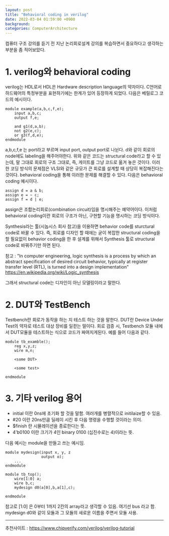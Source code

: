 ```yaml
---
layout: post
title: "Behavioral coding in verilog"
date: 2022-03-04 01:59:00 +0900
background:
categories: ComputerArchitecture
---
```


컴퓨터 구조 강의를 듣기 전 지난 논리회로설계 강의를 복습하면서 중요하다고 생각하는 부분을 좀 적어보았다.

# 1. verilog와 behavioral coding

verilog는 HDL로서 HDL은 Hardware description language의 약자이다.
C언어로 하드웨어의 특정부분을 표현하기에는 한계가 있어 등장하게 되었다.
다음은 베릴로그 코드의 예시이다.
        
    module example(a,b,c,f,e);
        input a,b,c;
        output f,e;

        and g1(d,a,b);
        not g2(e,c);
        or g3(f,d,e);
    endmodule

a,b,c,f,e 는 port라고 부르며 input port, output port로 나뉜다.
d와 같이 회로의 node에도 labeling을 해주어야한다.
위와 같은 코드는 structural code라고 할 수 있는데, 말 그대로 회로의 구조 그대로, 즉, 게이트를 그냥 코드로 옮겨 놓은 것이다.
이러한 코딩 방식의 문제점은 VLSI와 같은 규모가 큰 회로를 설계할 때 상당히 복잡해진다는 것이다.
behavioral coding을 통해 이러한 문제를 해결할 수 있다. 다음은 behavioral coding 예시이다.

        
    assign d = a & b;
    assign e = ~ c;
    assign f = d | e;
        
assign은 조합논리회로(combination circuit)임을 명시해주는 예약어이다.
이처럼 behavioral coding이란 회로의 구조가 아닌, 구현할 기능을 명시하는 코딩 방식이다.

Synthesis라는 툴(시놉시스 회사 참고)을 이용하면 behavior code를 sturctural code로 바꿀 수 있다. 즉, 회로를 디자인 할 때에는 굳이 복잡한 structural coding을 할 필요없이 behavior coding을 한 후 설계를 위해서 Synthesis 툴로 structural code로 바꿔주기만 하면 된다.

참고 : "In computer engineering, logic synthesis is a process by which an abstract specification of desired circuit behavior, typically at register transfer level (RTL), is turned into a design implementation" <https://en.wikipedia.org/wiki/Logic_synthesis>

그래서 structural code는 디자인이 아닌 모델링이라고 말한다. 

# 2. DUT와 TestBench
Testbench란 회로가 동작을 하는 지 테스트 하는 것을 말한다.
DUT란 Device Under Test의 약자로 테스트 대상 장비를 일컫는 말이다.
회로 검증 시, Testbench 모듈 내에서 DUT모듈을 테스트하는 식으로 코드가 짜여지게된다.
예를 들어 다음과 같다.

    module tb_examble();
        reg x,y,z;
        wire m,n;

        <some DUT>

        <some test>

    endmodule

# 3. 기타 verilog 용어
- initial 이란 0ns에 초기화 할 것을 말함. 여러개를 병렬적으로 initilaize할 수 있음.
- #20 이란 20ns만큼 딜레이 시킨 후 다음 명령을 수행할 것이라는 의미.
- $finish 란 시뮬레이션을 종료한다는 뜻.
- 4'b0100 이란 크기가 4인 binary 0100 (십진수로는 4)이라는 뜻.
  
다음 예시는 module을 만들고 쓰는 예시임.
        
    module mydesign(input x, y, z
                    output o);
        ...
    endmodule
    
    module tb_top();
        wire[1:0] a;
        wire b,c;
        mydesign d0(a[0],b,a[1],c);

    endmodule
        
참고로 [1:0] 은 0부터 1까지 2칸의 array라고 생각할 수 있음. 여기선 bus 라고 함.
mydesign d0와 같이 모듈과 그 모듈의 새로운 이름을 주면서 모듈 사용.

-----
추천사이트 : <https://www.chipverify.com/verilog/verilog-tutorial>